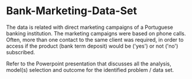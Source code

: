 # Bank-Marketing-Data-Set
The data is related with direct marketing campaigns of a Portuguese banking institution. The marketing campaigns were based on phone calls. Often, more than one contact to the same client was required, in order to access if the product (bank term deposit) would be ('yes') or not ('no') subscribed. 

Refer to the Powerpoint presentation that discusses all the analysis, model(s) selection and outcome for the identified problem / data set.
